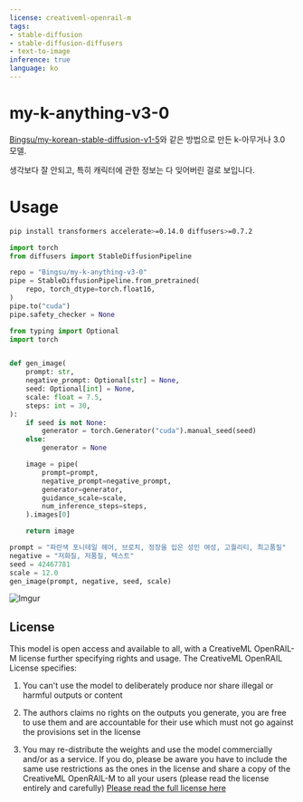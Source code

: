 ```yaml
---
license: creativeml-openrail-m
tags:
- stable-diffusion
- stable-diffusion-diffusers
- text-to-image
inference: true
language: ko
---
```


# my-k-anything-v3-0

[Bingsu/my-korean-stable-diffusion-v1-5](https://huggingface.co/runwayml/stable-diffusion-v1-5)와 같은 방법으로 만든 k-아무거나 3.0 모델.

생각보다 잘 안되고, 특히 캐릭터에 관한 정보는 다 잊어버린 걸로 보입니다.

# Usage

```sh
pip install transformers accelerate>=0.14.0 diffusers>=0.7.2
```

```python
import torch
from diffusers import StableDiffusionPipeline

repo = "Bingsu/my-k-anything-v3-0"
pipe = StableDiffusionPipeline.from_pretrained(
    repo, torch_dtype=torch.float16,
)
pipe.to("cuda")
pipe.safety_checker = None
```

```python
from typing import Optional
import torch


def gen_image(
    prompt: str,
    negative_prompt: Optional[str] = None,
    seed: Optional[int] = None,
    scale: float = 7.5,
    steps: int = 30,
):
    if seed is not None:
        generator = torch.Generator("cuda").manual_seed(seed)
    else:
        generator = None

    image = pipe(
        prompt=prompt,
        negative_prompt=negative_prompt,
        generator=generator,
        guidance_scale=scale,
        num_inference_steps=steps,
    ).images[0]

    return image
```

```python
prompt = "파란색 포니테일 헤어, 브로치, 정장을 입은 성인 여성, 고퀄리티, 최고품질"
negative = "저화질, 저품질, 텍스트"
seed = 42467781
scale = 12.0
gen_image(prompt, negative, seed, scale)
```

![Imgur](https://i.imgur.com/24G8n1m.png)

## License

This model is open access and available to all, with a CreativeML OpenRAIL-M license further specifying rights and usage. The CreativeML OpenRAIL License specifies:

1. You can't use the model to deliberately produce nor share illegal or harmful outputs or content

2. The authors claims no rights on the outputs you generate, you are free to use them and are accountable for their use which must not go against the provisions set in the license
3. You may re-distribute the weights and use the model commercially and/or as a service. If you do, please be aware you have to include the same use restrictions as the ones in the license and share a copy of the CreativeML OpenRAIL-M to all your users (please read the license entirely and carefully) [Please read the full license here](https://huggingface.co/spaces/CompVis/stable-diffusion-license)
